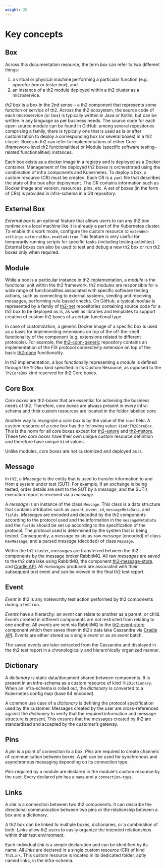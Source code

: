 ```yaml
---
weight: 20
---
```


# Key concepts

## Box
Across this documentation resource, the term *box* can refer to two different things: 
1) a virtual or physical machine performing a particular function (e.g. *operator box* or *tester box*), and 
2) an instance of a th2 module deployed within a th2 cluster as a microservice. 

*th2 box* is a box in the 2nd sense – a th2 component that represents some function or service of th2.
Across the th2 ecosystem, the source code of each microservice (or box) is typically written in Java or Kotlin, but can be written in any language as per business needs.
The source code for each open-source module can be found in GitHub: among several repositories comprising a family, there is typically one that is used as is or after customization to deploy a corresponding box (or several boxes) in a th2 cluster.
Boxes in th2 can refer to implementations of either Core (framework-level th2 functionalities) or Module (specific software testing–related functionalities) instances. 

Each box exists as a docker image in a registry and is deployed as a Docker container. 
Management of the deployed th2 boxes is orchestrated using the combination of infra components and Kubernetes.
To deploy a box, a custom resource (CR) must be created. Each CR is a `yaml` file that describes the state of the box after deployment.
The CR contains information such as Docker image and version, resources, pins, etc. 
A set of boxes (in the form of CRs) is provided in infra-schema in a Git repository.

## External Box

_External box_ is an optional feature that allows users to run any th2 box runtime on a local machine like it is already a part of the Kubernetes cluster. 
To enable this work mode, configure the custom resource to `extended-settings.externalBox.enabled:true` 
This feature is very useful for temporarily running scripts for specific tasks (including testing activities). 
External boxes can also be used to test and debug a new th2 box or run th2 boxes only when required.


## Module
While a box is a particular instance in th2 implementation, a *module* is the functional unit within the th2 framework. 
th2 *modules* are responsible for a wide range of functionalities associated with specific software testing actions, such as connecting to external systems, sending and receiving messages, performing rule-based checks.
On GitHub, a typical *module* is represented by a family of [th2-net](https://github.com/th2-net) repositories containing source code for a th2 box to be deployed as is, as well as libraries and templates to support creation of custom th2 boxes of a certain functional type.

In case of customization, a generic Docker image of a specific box is used as a basis for implementing extensions on top of the off-the-shelf functionality of the component (e.g. extensions related to different protocols).
For example, the [th2-conn-generic](https://github.com/th2-net/th2-conn-generic) repository contains an implementation of the FIX protocol connectivity extension on top of the basic [th2-conn](https://github.com/th2-net/th2-conn) functionality.

In th2 implementation, a box functionally representing a *module* is defined through the `Th2Box` kind specified in its Custom Resource, as opposed to the `Th2CoreBox` kind reserved for th2 Core boxes.


## Core Box
_Core boxes_ are th2-boxes that are essential for achieving the business needs of th2.
 Therefore, _core boxes_ are always present in every infra-schema and their custom resources are located in the folder labelled _core_. 

Another way to recognize a _core box_ is by the value of the `kind` field. A custom resource of a _core box_ has the following value: `kind:Th2CoreBox`. This is the norm for all core boxes except for [th2-estore](../../core/th2-estore) and [th2-mstore](../../core/th2-mstore). These two _core boxes_ have their own unique custom resource definition and therefore have unique `kind` values.

Unlike modules, _core boxes_ are not customized and deployed as is.


## Message

In th2, a *Message* is the entity that is used to transfer information to and from a system under test (SUT). 
For example, if an exchange is being tested, order details are sent to the SUT by a *message*, and the SUT’s execution report is received via a *message*.  

A *message* is an instance of the class `Message`. 
This class is a data structure that contains attributes such as `parent_event_id`, `messageMetaData`, and `fields`.
*Messages* are encoded and decoded by the th2 components according to the protocol used and the information in the `messageMetaData` and the `fields` should be set up according to the specification of the protocol.
The protocol used is determined by the system that is being tested.
Consequently, a *message* exists as raw *message* (encoded) of class `RawMessage`, and a parsed *message* (decoded) of class `Message`. 

Within the th2 cluster, *messages* are transferred between the th2 components by the message broker RabbitMQ. 
All raw *messages* are saved to the th2 data lake using RabbitMQ, the component [th2-message-store](https://github.com/th2-net/th2-mstore), and [Cradle API](https://github.com/th2-net/cradleapi).
All *messages* produced are associated with their subsequent test event and can be viewed in the final th2 test report.

## Event

_Event_ in th2 is any noteworthy test action performed by th2 components during a test run.

_Events_ have a hierarchy: an _event_ can relate to another as a parent, or child.
_Events_ created in different components are not restricted from relating to one another.
All _events_ are sent via RabbitMQ to the [th2-event-store](https://github.com/th2-net/th2-estore) component which then saves them in th2’s data lake Cassandra via [Cradle API](https://github.com/th2-net/cradleapi).
_Events_ are either stored as a single _event_ or as an _event_ batch.

The saved _events_ are later extracted from the Cassandra and displayed in the th2 test report in a chronologically and hierarchically organized manner.

## Dictionary
A _dictionary_ is static data/document shared between components.
It is present in an infra-schema as a custom resource of kind `Th2Dictionary`.
When an infra-schema is rolled out, the _dictionary_ is converted to a Kubernetes config map (base 64 encoded). 

A common use case of a _dictionary_ is defining the protocol specification used by the customer.
Messages created by the user are cross-referenced against the _dictionary_ to verify that the required information and message structure is present.
This ensures that the messages created by th2 are standardized and accepted by the customer’s gateway.

## Pins
A _pin_ is a point of connection to a box. _Pins_ are required to create channels of communication between boxes. A _pin_ can be used for synchronous and asynchronous messaging depending on its connection type.

_Pins_ required by a module are declared in the module's custom resource by the user. Every declared _pin_ has a `name` and a `connection-type`. 

## Links
A _link_ is a connection between two th2 components.
It can describe the directional communication between two pins or the relationship between a box and a dictionary.

A th2 box can be linked to multiple boxes, dictionaries, or a combination of both.
_Links_ allow th2 users to easily organize the intended relationships within their test environment.

Each individual _link_ is a simple declaration and can be identified by its name.
All _links_ are declared in a single custom resource (CR) of kind `Th2Link`.
This custom resource is located in its dedicated folder, aptly named links, in the infra-schema.



